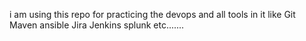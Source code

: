 i am using this repo for practicing the devops and all tools in it like 
Git
Maven
ansible
Jira
Jenkins
splunk etc.......

